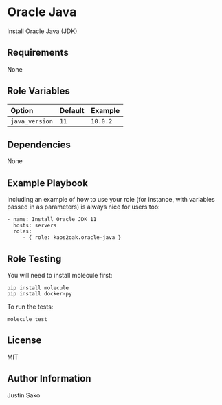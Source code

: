 # Oracle Java

Install Oracle Java (JDK)

## Requirements

None

## Role Variables

| Option         | Default | Example  |
| :------------- | :------ | :------- |
| `java_version` | `11`    | `10.0.2` |

## Dependencies

None

## Example Playbook

Including an example of how to use your role (for instance, with variables
passed in as parameters) is always nice for users too:

    - name: Install Oracle JDK 11
      hosts: servers
      roles:
         - { role: kaos2oak.oracle-java }

## Role Testing

You will need to install molecule first:

    pip install molecule
    pip install docker-py

To run the tests:

    molecule test

## License

MIT

## Author Information

Justin Sako
